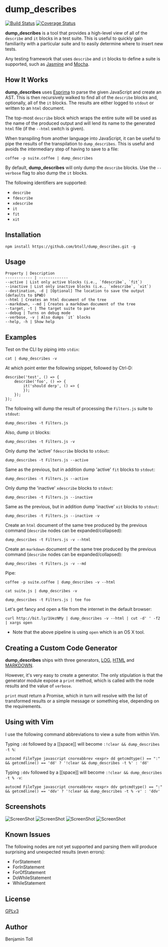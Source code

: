 # dump_describes

[![Build Status](https://travis-ci.org/btoll/dump_describes.svg?branch=master)](https://travis-ci.org/btoll/dump_describes)
[![Coverage Status](https://coveralls.io/repos/github/btoll/dump_describes/badge.svg?branch=master)](https://coveralls.io/github/btoll/dump_describes?branch=master)

**dump_describes** is a tool that provides a high-level view of all of the `describe` and `it` blocks in a test suite.  This is useful to quickly gain familiarity with a particular suite and to easily determine where to insert new tests.

Any testing framework that uses `describe` and `it` blocks to define a suite is supported, such as [Jasmine] and [Mocha].

## How It Works

**dump_describes** uses [Esprima] to parse the given JavaScript and create an AST. This is then recursively walked to find all of the `describe` blocks and, optionally, all of the `it` blocks. The results are either logged to `stdout` or written to an `html` document.

The top-most `describe` block which wraps the entire suite will be used as the name of the produced output and will lend its name to the generated `html` file (if the `--html` switch is given).

When transpiling from another language into JavaScript, it can be useful to pipe the results of the transpilation to `dump_describes`. This is useful and avoids the intermediary step of having to save to a file:

    coffee -p suite.coffee | dump_describes

By default, **dump_describes** will only dump the `describe` blocks. Use the `--verbose` flag to also dump the `it` blocks.

The following identifiers are supported:

+ `describe`
+ `fdescribe`
+ `xdescribe`
+ `it`
+ `fit`
+ `xit`

## Installation

`npm install https://github.com/btoll/dump_describes.git -g`

## Usage

    Property | Description
    ------------ | -------------
    --active | List only active blocks (i.e., `fdescribe`, `fit`)
    --inactive | List only inactive blocks (i.e., `xdescribe`, `xit`)
    --destination, -d | [Optional] The location to save the output (defaults to $PWD)
    --html | Creates an html document of the tree
    --markdown, --md | Creates a markdown document of the tree
    --target, -t | The target suite to parse
    --debug | Turns on debug mode
    --verbose, -v | Also dumps `it` blocks
    --help, -h | Show help

## Examples

Test on the CLI by piping into `stdin`:

    cat | dump_describes -v

At which point enter the following snippet, followed by Ctrl-D:

    describe('test', () => {
        describe('foo', () => {
            it('should derp', () => {
            });
        });
    });

The following will dump the result of processing the `Filters.js` suite to `stdout`:

    dump_describes -t Filters.js

Also, dump `it` blocks:

    dump_describes -t Filters.js -v

Only dump the 'active' `fdescribe` blocks to `stdout`:

    dump_describes -t Filters.js --active

Same as the previous, but in addition dump 'active' `fit` blocks to `stdout`:

    dump_describes -t Filters.js --active

Only dump the 'inactive' `xdescribe` blocks to `stdout`:

    dump_describes -t Filters.js --inactive

Same as the previous, but in addition dump 'inactive' `xit` blocks to `stdout`:

    dump_describes -t Filters.js --inactive -v

Create an `html` document of the same tree produced by the previous command (`describe` nodes can be expanded/collapsed):

    dump_describes -t Filters.js -v --html

Create an `markdown` document of the same tree produced by the previous command (`describe` nodes can be expanded/collapsed):

    dump_describes -t Filters.js -v --md

Pipe:

    coffee -p suite.coffee | dump_describes -v --html

    cat suite.js | dump_describes -v

    dump_describes -t Filters.js | tee foo

Let's get fancy and open a file from the internet in the default browser:

    curl http://bit.ly/1UezNMy | dump_describes -v --html | cut -d' ' -f2 | xargs open

* Note that the above pipeline is using `open` which is an OS X tool.

## Creating a Custom Code Generator

**dump_describes** ships with three generators, [LOG], [HTML] and [MARKDOWN].

However, it's very easy to create a generator. The only stipulation is that the generator module expose a `print` method, which is called with the node results and the value of `verbose`.

`print` must return a Promise, which in turn will resolve with the list of transformed results or a simple message or something else, depending on the requirements.

## Using with Vim

I use the following command abbreviations to view a suite from within Vim.

Typing `:dd` followed by a [[space]] will become `:!clear && dump_describes -t %`:

    autocmd FileType javascript cnoreabbrev <expr> dd getcmdtype() == ":" && getcmdline() == 'dd' ? '!clear && dump_describes -t %' : 'dd'

Typing `:ddv` followed by a [[space]] will become `:!clear && dump_describes -t % -v`:

    autocmd FileType javascript cnoreabbrev <expr> ddv getcmdtype() == ":" && getcmdline() == 'ddv' ? '!clear && dump_describes -t % -v' : 'ddv'

## Screenshots

![ScreenShot](https://raw.github.com/btoll/i/master/dump_describes/log.png)
![ScreenShot](https://raw.github.com/btoll/i/master/dump_describes/log_verbose.png)
![ScreenShot](https://raw.github.com/btoll/i/master/dump_describes/html.png)
![ScreenShot](https://raw.github.com/btoll/i/master/dump_describes/html_verbose.png)

## Known Issues

The following nodes are not yet supported and parsing them will produce surprising and unexpected results (even errors):

- ForStatement
- ForInStatement
- ForOfStatement
- DoWhileStatement
- WhileStatement

## License

[GPLv3](COPYING)

## Author

Benjamin Toll

[Esprima]: http://esprima.org/
[Jasmine]: http://jasmine.github.io/
[Mocha]: http://mochajs.org/
[HTML]: /src/generator/html.js
[LOG]: /src/generator/log.js
[MARKDOWN]: /src/generator/markdown.js

